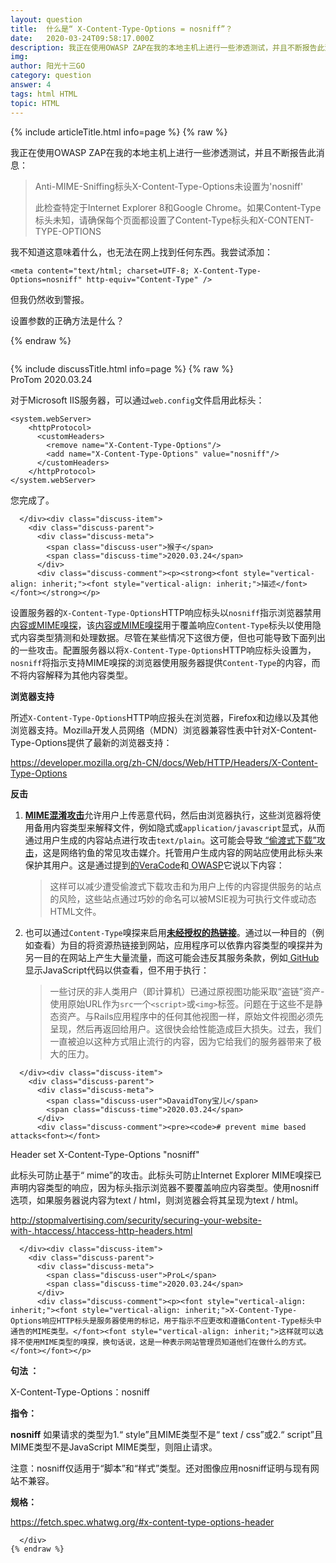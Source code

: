 ```yaml
---
layout: question
title:  什么是“ X-Content-Type-Options = nosniff”？
date:   2020-03-24T09:58:17.000Z
description: 我正在使用OWASP ZAP在我的本地主机上进行一些渗透测试，并且不断报告此消息：  Anti-MIME-Sniffing标头X-Content-T...
img: 
author: 阳光十三GO
category: question
answer: 4
tags: html HTML
topic: HTML
---
```

<div class="article-root">
  <div class="article">
    {% include articleTitle.html info=page %}
    {% raw %}
    <div class="article-content"><p><font style="vertical-align: inherit;"><font style="vertical-align: inherit;">我正在使用OWASP ZAP在我的本地主机上进行一些渗透测试，并且不断报告此消息：</font></font></p>

<blockquote>
  <p><font style="vertical-align: inherit;"><font style="vertical-align: inherit;">Anti-MIME-Sniffing标头X-Content-Type-Options未设置为'nosniff'</font></font></p>
  
  <p><font style="vertical-align: inherit;"><font style="vertical-align: inherit;">此检查特定于Internet Explorer 8和Google Chrome。</font><font style="vertical-align: inherit;">如果Content-Type标头未知，请确保每个页面都设置了Content-Type标头和X-CONTENT-TYPE-OPTIONS</font></font></p>
</blockquote>

<p><font style="vertical-align: inherit;"><font style="vertical-align: inherit;">我不知道这意味着什么，也无法在网上找到任何东西。</font><font style="vertical-align: inherit;">我尝试添加：</font></font></p>

<pre><code>&lt;meta content="text/html; charset=UTF-8; X-Content-Type-Options=nosniff" http-equiv="Content-Type" /&gt;
</code></pre>

<p><font style="vertical-align: inherit;"><font style="vertical-align: inherit;">但我仍然收到警报。</font></font></p>

<p><font style="vertical-align: inherit;"><font style="vertical-align: inherit;">设置参数的正确方法是什么？</font></font></p></div>
    {% endraw %}
  </div>
  <p style="height: 0;width:0;overflow: hidden;"> 第3606篇《什么是“ X-Content-Type-Options = nosniff”？》来自Winter(https://github.com/aiyld/aiyld.github.io)的站点</p>
  <div class="discuss-wrapper">
    {% include discussTitle.html info=page %}
    {% raw %}
    <div class="discuss-item">
        <div class="discuss-parent">
          <div class="discuss-meta">
            <span class="discuss-user">ProTom</span>
            <span class="discuss-time">2020.03.24</span>
          </div>
          <div class="discuss-comment"><p><font style="vertical-align: inherit;"><font style="vertical-align: inherit;">对于Microsoft IIS服务器，可以通过</font></font><code>web.config</code><font style="vertical-align: inherit;"><font style="vertical-align: inherit;">文件</font><font style="vertical-align: inherit;">启用此标头</font><font style="vertical-align: inherit;">：</font></font></p>

<pre><code>&lt;system.webServer&gt;<font></font>
    &lt;httpProtocol&gt;<font></font>
      &lt;customHeaders&gt;<font></font>
        &lt;remove name="X-Content-Type-Options"/&gt;<font></font>
        &lt;add name="X-Content-Type-Options" value="nosniff"/&gt;<font></font>
      &lt;/customHeaders&gt;<font></font>
    &lt;/httpProtocol&gt;<font></font>
&lt;/system.webServer&gt;<font></font>
</code></pre>

<p><font style="vertical-align: inherit;"><font style="vertical-align: inherit;">您完成了。</font></font></p></div>
        </div>
        
      </div><div class="discuss-item">
        <div class="discuss-parent">
          <div class="discuss-meta">
            <span class="discuss-user">猴子</span>
            <span class="discuss-time">2020.03.24</span>
          </div>
          <div class="discuss-comment"><p><strong><font style="vertical-align: inherit;"><font style="vertical-align: inherit;">描述</font></font></strong></p>

<p><font style="vertical-align: inherit;"><font style="vertical-align: inherit;">设置服务器的</font></font><code>X-Content-Type-Options</code><font style="vertical-align: inherit;"><font style="vertical-align: inherit;">HTTP响应标头以</font></font><code>nosniff</code><font style="vertical-align: inherit;"><font style="vertical-align: inherit;">指示浏览器禁用</font></font><a href="https://en.wikipedia.org/wiki/Content_sniffing" rel="noreferrer"><font style="vertical-align: inherit;"><font style="vertical-align: inherit;">内容或MIME嗅探</font></font></a><font style="vertical-align: inherit;"><font style="vertical-align: inherit;">，该</font><a href="https://en.wikipedia.org/wiki/Content_sniffing" rel="noreferrer"><font style="vertical-align: inherit;">内容或MIME嗅探</font></a><font style="vertical-align: inherit;">用于覆盖响应</font></font><code>Content-Type</code><font style="vertical-align: inherit;"><font style="vertical-align: inherit;">标头以使用隐式内容类型猜测和处理数据。</font><font style="vertical-align: inherit;">尽管在某些情况下这很方便，但也可能导致下面列出的一些攻击。</font><font style="vertical-align: inherit;">配置服务器以将</font></font><code>X-Content-Type-Options</code><font style="vertical-align: inherit;"><font style="vertical-align: inherit;">HTTP响应标头设置为，</font></font><code>nosniff</code><font style="vertical-align: inherit;"><font style="vertical-align: inherit;">将指示支持MIME嗅探的浏览器使用服务器提供</font></font><code>Content-Type</code><font style="vertical-align: inherit;"><font style="vertical-align: inherit;">的内容，而不将内容解释为其他内容类型。</font></font></p>

<p><strong><font style="vertical-align: inherit;"><font style="vertical-align: inherit;">浏览器支持</font></font></strong></p>

<p><font style="vertical-align: inherit;"><font style="vertical-align: inherit;">所述</font></font><code>X-Content-Type-Options</code><font style="vertical-align: inherit;"><font style="vertical-align: inherit;">HTTP响应报头在浏览器，Firefox和边缘以及其他浏览器支持。</font><font style="vertical-align: inherit;">Mozilla开发人员网络（MDN）浏览器兼容性表中针对X-Content-Type-Options提供了最新的浏览器支持：</font></font></p>

<p><a href="https://developer.mozilla.org/en-US/docs/Web/HTTP/Headers/X-Content-Type-Options" rel="noreferrer"><font style="vertical-align: inherit;"><font style="vertical-align: inherit;">https://developer.mozilla.org/zh-CN/docs/Web/HTTP/Headers/X-Content-Type-Options</font></font></a></p>

<p><strong><font style="vertical-align: inherit;"><font style="vertical-align: inherit;">反击</font></font></strong></p>

<ol>
<li><p><strong><a href="https://www.veracode.com/blog/2014/03/guidelines-for-setting-security-headers" rel="noreferrer"><font style="vertical-align: inherit;"><font style="vertical-align: inherit;">MIME混淆攻击</font></font></a></strong><font style="vertical-align: inherit;"><font style="vertical-align: inherit;">允许用户上传恶意代码，然后由浏览器执行，这些浏览器将使用备用内容类型来解释文件，例如隐式或</font></font><code>application/javascript</code><font style="vertical-align: inherit;"><font style="vertical-align: inherit;">显式</font><font style="vertical-align: inherit;">，从而通过用户生成的内容站点进行攻击</font></font><code>text/plain</code><font style="vertical-align: inherit;"><font style="vertical-align: inherit;">。</font><font style="vertical-align: inherit;">这可能会导致</font></font><a href="https://en.wikipedia.org/wiki/Drive-by_download" rel="noreferrer"><font style="vertical-align: inherit;"><font style="vertical-align: inherit;"> “偷渡式下载”攻击</font></font></a><font style="vertical-align: inherit;"><font style="vertical-align: inherit;">，这是网络钓鱼的常见攻击媒介。</font><font style="vertical-align: inherit;">托管用户生成内容的网站应使用此标头来保护其用户。</font><font style="vertical-align: inherit;">这是通过提到</font></font><a href="https://www.veracode.com/blog/2014/03/guidelines-for-setting-security-headers" rel="noreferrer"><font style="vertical-align: inherit;"><font style="vertical-align: inherit;">的VeraCode</font></font></a><font style="vertical-align: inherit;"><font style="vertical-align: inherit;">和</font></font><a href="https://www.owasp.org/index.php/List_of_useful_HTTP_headers" rel="noreferrer"><font style="vertical-align: inherit;"><font style="vertical-align: inherit;"> OWASP</font></font></a><font style="vertical-align: inherit;"><font style="vertical-align: inherit;">它说以下内容：</font></font></p>

<blockquote>
  <p><font style="vertical-align: inherit;"><font style="vertical-align: inherit;">这样可以减少遭受偷渡式下载攻击和为用户上传的内容提供服务的站点的风险，这些站点通过巧妙的命名可以被MSIE视为可执行文件或动态HTML文件。</font></font></p>
</blockquote></li>
<li><p><strong><a href="https://github.com/blog/1482-heads-up-nosniff-header-support-coming-to-chrome-and-firefox" rel="noreferrer"><font style="vertical-align: inherit;"></font></a></strong><font style="vertical-align: inherit;"><font style="vertical-align: inherit;">也可以通过</font></font><code>Content-Type</code><font style="vertical-align: inherit;"><font style="vertical-align: inherit;">嗅探</font><font style="vertical-align: inherit;">来启用</font><strong><a href="https://github.com/blog/1482-heads-up-nosniff-header-support-coming-to-chrome-and-firefox" rel="noreferrer"><font style="vertical-align: inherit;">未经授权的热链接</font></a></strong><font style="vertical-align: inherit;">。</font><font style="vertical-align: inherit;">通过以一种目的（例如查看）为目的将资源热链接到网站，应用程序可以依靠内容类型的嗅探并为另一目的在网站上产生大量流量，而这可能会违反其服务条款，例如</font></font><a href="https://github.com/blog/1482-heads-up-nosniff-header-support-coming-to-chrome-and-firefox" rel="noreferrer"><font style="vertical-align: inherit;"><font style="vertical-align: inherit;"> GitHub</font></font></a><font style="vertical-align: inherit;"><font style="vertical-align: inherit;">显示JavaScript代码以供查看，但不用于执行：</font></font></p>

<blockquote>
  <p><font style="vertical-align: inherit;"><font style="vertical-align: inherit;">一些讨厌的非人类用户（即计算机）已通过原视图功能采取“盗链”资产-使用原始URL作为</font></font><code>src</code><font style="vertical-align: inherit;"><font style="vertical-align: inherit;">一个</font></font><code>&lt;script&gt;</code><font style="vertical-align: inherit;"><font style="vertical-align: inherit;">或</font></font><code>&lt;img&gt;</code><font style="vertical-align: inherit;"><font style="vertical-align: inherit;">标签。</font><font style="vertical-align: inherit;">问题在于这些不是静态资产。</font><font style="vertical-align: inherit;">与Rails应用程序中的任何其他视图一样，原始文件视图必须先呈现，然后再返回给用户。</font><font style="vertical-align: inherit;">这很快会给性能造成巨大损失。</font><font style="vertical-align: inherit;">过去，我们一直被迫以这种方式阻止流行的内容，因为它给我们的服务器带来了极大的压力。</font></font></p>
</blockquote></li>
</ol></div>
        </div>
        
      </div><div class="discuss-item">
        <div class="discuss-parent">
          <div class="discuss-meta">
            <span class="discuss-user">DavaidTony宝儿</span>
            <span class="discuss-time">2020.03.24</span>
          </div>
          <div class="discuss-comment"><pre><code># prevent mime based attacks<font></font>
Header set X-Content-Type-Options "nosniff"<font></font>
</code></pre>

<p><font style="vertical-align: inherit;"><font style="vertical-align: inherit;">此标头可防止基于“ mime”的攻击。</font><font style="vertical-align: inherit;">此标头可防止Internet Explorer MIME嗅探已声明内容类型的响应，因为标头指示浏览器不要覆盖响应内容类型。</font><font style="vertical-align: inherit;">使用nosniff选项，如果服务器说内容为text / html，则浏览器会将其呈现为text / html。</font></font></p>

<p><a href="http://stopmalvertising.com/security/securing-your-website-with-.htaccess/.htaccess-http-headers.html"><font style="vertical-align: inherit;"><font style="vertical-align: inherit;">http://stopmalvertising.com/security/securing-your-website-with-.htaccess/.htaccess-http-headers.html</font></font></a></p></div>
        </div>
        
      </div><div class="discuss-item">
        <div class="discuss-parent">
          <div class="discuss-meta">
            <span class="discuss-user">ProL</span>
            <span class="discuss-time">2020.03.24</span>
          </div>
          <div class="discuss-comment"><p><font style="vertical-align: inherit;"><font style="vertical-align: inherit;">X-Content-Type-Options响应HTTP标头是服务器使用的标记，用于指示不应更改和遵循Content-Type标头中通告的MIME类型。</font><font style="vertical-align: inherit;">这样就可以选择不使用MIME类型的嗅探，换句话说，这是一种表示网站管理员知道他们在做什么的方式。</font></font></p>

<p><strong><font style="vertical-align: inherit;"><font style="vertical-align: inherit;">句法 ：</font></font></strong> </p>

<p><font style="vertical-align: inherit;"><font style="vertical-align: inherit;">X-Content-Type-Options：nosniff</font></font></p>

<p><strong><font style="vertical-align: inherit;"><font style="vertical-align: inherit;">指令：</font></font></strong> </p>

<p><strong><font style="vertical-align: inherit;"><font style="vertical-align: inherit;">nosniff</font></font></strong><font style="vertical-align: inherit;"><font style="vertical-align: inherit;"> 
如果请求的类型为1.“ style”且MIME类型不是“ text / css”或2.“ script”且MIME类型不是JavaScript MIME类型，则阻止请求。</font></font></p>

<p><font style="vertical-align: inherit;"><font style="vertical-align: inherit;">注意：nosniff仅适用于“脚本”和“样式”类型。</font><font style="vertical-align: inherit;">还对图像应用nosniff证明与现有网站不兼容。</font></font></p>

<p><strong><font style="vertical-align: inherit;"><font style="vertical-align: inherit;">规格：</font></font></strong> </p>

<p><a href="https://fetch.spec.whatwg.org/#x-content-type-options-header" rel="noreferrer"><font style="vertical-align: inherit;"><font style="vertical-align: inherit;">https://fetch.spec.whatwg.org/#x-content-type-options-header</font></font></a></p></div>
        </div>
        
      </div>
    {% endraw %}
  </div>
<div>
